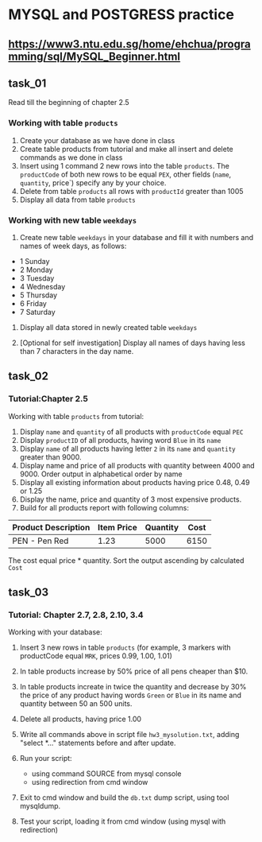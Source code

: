 # MYSQL and POSTGRESS practice

## <https://www3.ntu.edu.sg/home/ehchua/programming/sql/MySQL_Beginner.html>

## task_01

Read till the beginning of chapter 2.5

### Working with table `products`

1. Create your database as we have done in class
1. Create table products from tutorial and make all insert and delete commands as we done in class
1. Insert using 1 command 2 new rows into the table `products`. The `productCode` of both new rows to be equal `PEX`, other fields (`name`, `quantity`, price`) specify any by your choice.
1. Delete from table `products` all rows with `productId` greater than 1005
1. Display all data from table `products`

### Working with new table `weekdays`

1. Create new table `weekdays` in your database and fill it with numbers and names of week days, as follows:

- 1 Sunday
- 2 Monday
- 3 Tuesday
- 4 Wednesday
- 5 Thursday
- 6 Friday
- 7 Saturday

1. Display all data stored in newly created table `weekdays`

1. [Optional for self investigation] Display all names of days having less than 7 characters in the day name.

## task_02

### Tutorial:Chapter 2.5

Working with table `products` from tutorial:

1. Display `name` and `quantity` of all products with `productCode` equal `PEC`
1. Display `productID` of all products, having word `Blue` in its `name`
1. Display `name` of all products having letter `2` in its `name` and `quantity` greater than 9000.
1. Display name and price of all products with quantity between 4000 and 9000. Order output in alphabetical order by name
1. Display all existing information about products having price 0.48, 0.49 or 1.25
1. Display the name, price and quantity of 3 most expensive products.
1. Build for all products report with following columns:

| Product Description | Item Price | Quantity | Cost |
| ------------------- | ---------- | -------- | ---- |
| PEN - Pen Red       | 1.23       | 5000     | 6150 |

The cost equal price \* quantity.
Sort the output ascending by calculated `Cost`

## task_03

### Tutorial: Chapter 2.7, 2.8, 2.10, 3.4

Working with your database:

1. Insert 3 new rows in table `products`
   (for example, 3 markers with productCode equal `MRK`, prices 0.99, 1.00, 1.01)

1. In table products increase by 50% price of all pens cheaper than $10.

1. In table products increate in twice the quantity and decrease by 30% the price
   of any product having words `Green` or `Blue` in its name
   and quantity between 50 an 500 units.

1. Delete all products, having price 1.00

1. Write all commands above in script file `hw3_mysolution.txt`, adding "select \*..."
   statements before and after update.

1. Run your script:

   - using command SOURCE from mysql console
   - using redirection from cmd window

1. Exit to cmd window and build the `db.txt` dump script, using tool mysqldump.

1. Test your script, loading it from cmd window (using mysql with redirection)
